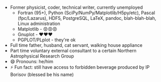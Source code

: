 - Former physicist, coder, technical writer, currently unemployed
  - Fortran (95+), Python (SciPy/NumPy/Matplotlib/H5py/etc), Pascal (fpc/Lazarus), HDF5, PostgreSQL, LaTeX, pandoc, blah-blah-blah, Linux administration
  - Matplotlib - :rage::rage::rage:
  - Gnuplot - :heart::heart::heart:
  - PGPLOT/PLplot - they're ok
- Full time father, husband, cat servant, walking house appliance
- Part time voluntary external consultant to a certain Northern Astrophysical Research Group
- 😄 Pronouns: he/him
- ⚡ Fun fact: still have access to forbidden beverage produced by IP Borisov (blessed be his name)

<!---

- 👋 Hi, I’m @IP-Borisov-Addict-79
- 👀 I’m interested in ...
- 🌱 I’m currently learning ...
- 💞️ I’m looking to collaborate on ...
- 📫 How to reach me ...
- 😄 Pronouns: ...
- ⚡ Fun fact: ...

--->

<!---
IP-Borisov-Addict-79/IP-Borisov-Addict-79 is a ✨ special ✨ repository because its `README.md` (this file) appears on your GitHub profile.
You can click the Preview link to take a look at your changes.
--->
